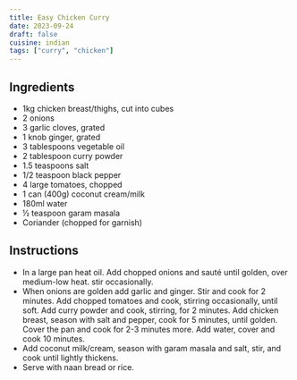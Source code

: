 ```yaml
---
title: Easy Chicken Curry
date: 2023-09-24
draft: false
cuisine: indian
tags: ["curry", "chicken"]
---
```


## Ingredients
- 1kg chicken breast/thighs, cut into cubes
- 2 onions
- 3 garlic cloves, grated
- 1 knob ginger, grated
- 3 tablespoons vegetable oil
- 2 tablespoon curry powder
- 1.5 teaspoons salt
- 1/2 teaspoon black pepper
- 4 large tomatoes, chopped
- 1 can (400g) coconut cream/milk
- 180ml water
- ½ teaspoon garam masala
- Coriander (chopped for garnish)

## Instructions
- In a large pan heat oil. Add chopped onions and sauté until golden, over medium-low heat. stir occasionally.
- When onions are golden add garlic and ginger. Stir and cook for 2 minutes. Add chopped tomatoes and cook, stirring occasionally, until soft. Add curry powder and cook, stirring, for 2 minutes. Add chicken breast, season with salt and pepper, cook for 5 minutes, until golden. Cover the pan and cook for 2-3 minutes more. Add water, cover and cook 10 minutes.
- Add coconut milk/cream, season with garam masala and salt, stir, and cook until lightly thickens.
- Serve with naan bread or rice.

